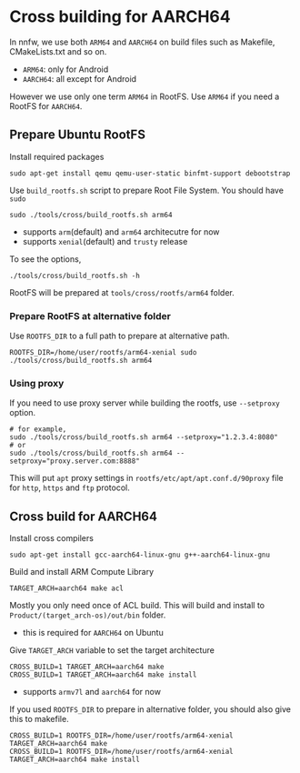# Cross building for AARCH64

In nnfw, we use both `ARM64` and `AARCH64` on build files such as Makefile, CMakeLists.txt and so on.
- `ARM64`: only for Android
- `AARCH64`: all except for Android

However we use only one term `ARM64` in RootFS. Use `ARM64` if you need a RootFS for `AARCH64`.

## Prepare Ubuntu RootFS

Install required packages

```
sudo apt-get install qemu qemu-user-static binfmt-support debootstrap
```

Use `build_rootfs.sh` script to prepare Root File System. You should have `sudo`

```
sudo ./tools/cross/build_rootfs.sh arm64
```
- supports `arm`(default) and `arm64` architecutre for now
- supports `xenial`(default) and `trusty` release

To see the options,
```
./tools/cross/build_rootfs.sh -h
```

RootFS will be prepared at `tools/cross/rootfs/arm64` folder.

### Prepare RootFS at alternative folder

Use `ROOTFS_DIR` to a full path to prepare at alternative path.

```
ROOTFS_DIR=/home/user/rootfs/arm64-xenial sudo ./tools/cross/build_rootfs.sh arm64
```

### Using proxy

If you need to use proxy server while building the rootfs, use `--setproxy` option.

```
# for example,
sudo ./tools/cross/build_rootfs.sh arm64 --setproxy="1.2.3.4:8080"
# or
sudo ./tools/cross/build_rootfs.sh arm64 --setproxy="proxy.server.com:8888"
```

This will put `apt` proxy settings in `rootfs/etc/apt/apt.conf.d/90proxy` file
for `http`, `https` and `ftp` protocol.

## Cross build for AARCH64

Install cross compilers
```
sudo apt-get install gcc-aarch64-linux-gnu g++-aarch64-linux-gnu
```

Build and install ARM Compute Library
```
TARGET_ARCH=aarch64 make acl
```
Mostly you only need once of ACL build. This will build and install to
`Product/(target_arch-os)/out/bin` folder.
- this is required for `AARCH64` on Ubuntu

Give `TARGET_ARCH` variable to set the target architecture
```
CROSS_BUILD=1 TARGET_ARCH=aarch64 make
CROSS_BUILD=1 TARGET_ARCH=aarch64 make install
```
- supports `armv7l` and `aarch64` for now

If you used `ROOTFS_DIR` to prepare in alternative folder,
you should also give this to makefile.
```
CROSS_BUILD=1 ROOTFS_DIR=/home/user/rootfs/arm64-xenial TARGET_ARCH=aarch64 make
CROSS_BUILD=1 ROOTFS_DIR=/home/user/rootfs/arm64-xenial TARGET_ARCH=aarch64 make install
```
